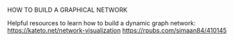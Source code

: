 HOW TO BUILD A GRAPHICAL NETWORK

Helpful resources to learn how to build a dynamic graph network:
  https://kateto.net/network-visualization
  https://rpubs.com/simaan84/410145
